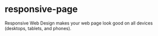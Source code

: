 
responsive-page
========

Responsive Web Design makes your web page look good on all devices (desktops, tablets, and phones).